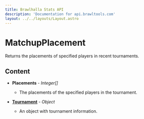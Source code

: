 ```yaml
---
title: Brawlhalla Stats API
description: 'Documentation for api.brawltools.com'
layout: ../../layouts/Layout.astro
---
```


# MatchupPlacement

Returns the placements of specified players in recent tournaments.

## Content

- **Placements** - *Integer[]*
    - The placements of the specified players in the tournament.

- **<a href="../datatypes/tournament">Tournament</a>** - *Object*
    - An object with tournament information.